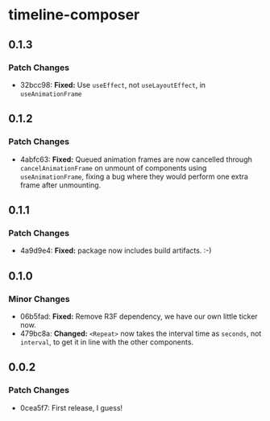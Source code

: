 # timeline-composer

## 0.1.3

### Patch Changes

- 32bcc98: **Fixed:** Use `useEffect`, not `useLayoutEffect`, in `useAnimationFrame`

## 0.1.2

### Patch Changes

- 4abfc63: **Fixed:** Queued animation frames are now cancelled through `cancelAnimationFrame` on unmount of components using `useAnimationFrame`, fixing a bug where they would perform one extra frame after unmounting.

## 0.1.1

### Patch Changes

- 4a9d9e4: **Fixed:** package now includes build artifacts. :-)

## 0.1.0

### Minor Changes

- 06b5fad: **Fixed:** Remove R3F dependency, we have our own little ticker now.
- 479bc8a: **Changed:** `<Repeat>` now takes the interval time as `seconds`, not `interval`, to get it in line with the other components.

## 0.0.2

### Patch Changes

- 0cea5f7: First release, I guess!
